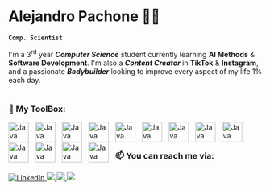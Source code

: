 # Alejandro Pachone 💪🎯
**`Comp. Scientist`**

I'm a 3<sup>rd</sup> year **_Computer Science_** student currently learning **AI Methods** & **Software Development**. I'm also a **_Content Creator_** in **TikTok** & **Instagram**, and a passionate **_Bodybuilder_** looking to improve every aspect of my life 1% each day.
#
### 🧰 My ToolBox:
<img align="left" alt="Java" width="40px" style="padding-right:10px;" src="https://cdn.jsdelivr.net/gh/devicons/devicon/icons/java/java-original-wordmark.svg"/>
<img align="left" alt="Java" width="40px" style="padding-right:10px;" src="https://cdn.jsdelivr.net/gh/devicons/devicon/icons/javascript/javascript-original.svg"/>
<img align="left" alt="Java" width="40px" style="padding-right:10px;" src="https://cdn.jsdelivr.net/gh/devicons/devicon/icons/python/python-original-wordmark.svg"/>
<img align="left" alt="Java" width="40px" style="padding-right:10px;" src="https://cdn.jsdelivr.net/gh/devicons/devicon/icons/c/c-original.svg"/>
<img align="left" alt="Java" width="40px" style="padding-right:10px;" src="https://cdn.jsdelivr.net/gh/devicons/devicon/icons/haskell/haskell-original-wordmark.svg"/>
<img align="left" alt="Java" width="40px" style="padding-right:10px;" src="https://cdn.jsdelivr.net/gh/devicons/devicon/icons/html5/html5-original-wordmark.svg"/>
<img align="left" alt="Java" width="40px" style="padding-right:10px;" src="https://cdn.jsdelivr.net/gh/devicons/devicon/icons/css3/css3-original-wordmark.svg"/>
<img align="left" alt="Java" width="40px" style="padding-right:10px;" src="https://cdn.jsdelivr.net/gh/devicons/devicon/icons/php/php-original.svg"/>
<img align="left" alt="Java" width="40px" style="padding-right:10px;" src="https://cdn.jsdelivr.net/gh/devicons/devicon/icons/mysql/mysql-original-wordmark.svg"/>
<img align="left" alt="Java" width="40px" style="padding-right:10px;" src="https://cdn.jsdelivr.net/gh/devicons/devicon/icons/matlab/matlab-original.svg"/>
<img align="left" alt="Java" width="40px" style="padding-right:10px;" src="https://cdn.jsdelivr.net/gh/devicons/devicon/icons/jupyter/jupyter-original-wordmark.svg"/>
<img align="left" alt="Java" width="40px" style="padding-right:10px;" src="https://cdn.jsdelivr.net/gh/devicons/devicon/icons/numpy/numpy-original-wordmark.svg"/>
<img align="left" alt="Java" width="40px" style="padding-right:10px;" src="https://cdn.jsdelivr.net/gh/devicons/devicon/icons/pandas/pandas-original-wordmark.svg"/>
<br />

#

### 📫 You can reach me via: 
<p align="left">
  <a href="https://www.linkedin.com/in/alejandro-pachone-25b98928b/">
    <img src="https://img.shields.io/badge/LinkedIn-%230077B5.svg?logo=linkedin&logoColor=white" alt="LinkedIn">
  </a>
  <a href="https://mail.google.com/mail/u/0/#inbox?compose=VpCqJKjWCCkhJpzSZxwXqBCCqQnkVxrhfpnmRkhlwSRqnPLqBsPkkxhBlLRKldwDxSwwWmG">
    <img src="https://custom-icon-badges.demolab.com/badge/Gmail-E61B23.svg?logo=mail">
  </a>
  <a href="https://www.instagram.com/its.alpachone/">
    <img src="https://custom-icon-badges.demolab.com/badge/Instagram-E61B.svg?logo=instagram">
  </a>
  <a href="https://www.tiktok.com/@its.alpachone">
    <img src="https://custom-icon-badges.demolab.com/badge/TikTok-000000.svg?logo=tiktok">
  </a>
</p>




<!---
AlejoPH03/AlejoPH03 is a ✨ special ✨ repository because its `README.md` (this file) appears on your GitHub profile.
You can click the Preview link to take a look at your changes.
--->
